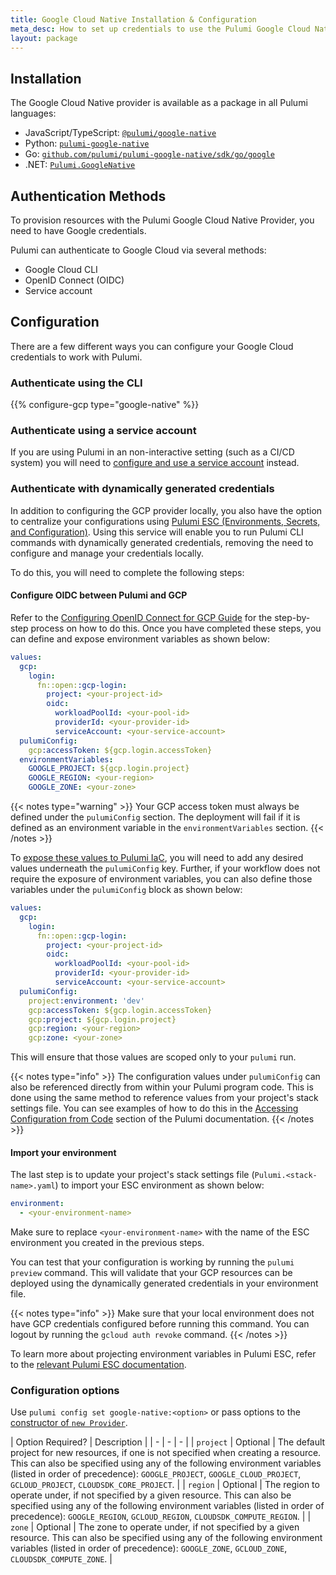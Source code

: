```yaml
---
title: Google Cloud Native Installation & Configuration
meta_desc: How to set up credentials to use the Pulumi Google Cloud Native Provider and choose configuration options to tailor the provider to suit your use case.
layout: package
---
```


## Installation

The Google Cloud Native provider is available as a package in all Pulumi languages:

* JavaScript/TypeScript: [`@pulumi/google-native`](https://www.npmjs.com/package/@pulumi/google-native)
* Python: [`pulumi-google-native`](https://pypi.org/project/pulumi-google-native/)
* Go: [`github.com/pulumi/pulumi-google-native/sdk/go/google`](https://github.com/pulumi/pulumi-google-native)
* .NET: [`Pulumi.GoogleNative`](https://www.nuget.org/packages/Pulumi.GoogleNative)

## Authentication Methods

To provision resources with the Pulumi Google Cloud Native Provider, you need to have Google credentials.

Pulumi can authenticate to Google Cloud via several methods:

- Google Cloud CLI
- OpenID Connect (OIDC)
- Service account

## Configuration

There are a few different ways you can configure your Google Cloud credentials to work with Pulumi.

### Authenticate using the CLI

{{% configure-gcp type="google-native" %}}

### Authenticate using a service account

If you are using Pulumi in an non-interactive setting (such as a CI/CD system) you will need to [configure and use a service account](/registry/packages/google-native/api-docs/iam/v1/serviceaccount/) instead.

### Authenticate with dynamically generated credentials

In addition to configuring the GCP provider locally, you also have the option to centralize your configurations using [Pulumi ESC (Environments, Secrets, and Configuration)](/docs/pulumi-cloud/esc/). Using this service will enable you to run Pulumi CLI commands with dynamically generated credentials, removing the need to configure and manage your credentials locally.

To do this, you will need to complete the following steps:

#### Configure OIDC between Pulumi and GCP

Refer to the [Configuring OpenID Connect for GCP Guide](/docs/pulumi-cloud/oidc/gcp/) for the step-by-step process on how to do this. Once you have completed these steps, you can define and expose environment variables as shown below:

```yaml
values:
  gcp:
    login:
      fn::open::gcp-login:
        project: <your-project-id>
        oidc:
          workloadPoolId: <your-pool-id>
          providerId: <your-provider-id>
          serviceAccount: <your-service-account>
  pulumiConfig:
    gcp:accessToken: ${gcp.login.accessToken}
  environmentVariables:
    GOOGLE_PROJECT: ${gcp.login.project}
    GOOGLE_REGION: <your-region>
    GOOGLE_ZONE: <your-zone>
```

{{< notes type="warning" >}}
Your GCP access token must always be defined under the `pulumiConfig` section. The deployment will fail if it is defined as an environment variable in the `environmentVariables` section.
{{< /notes >}}

To [expose these values to Pulumi IaC](/docs/pulumi-cloud/esc/environments/#using-environments-with-pulumi-iac), you will need to add any desired values underneath the `pulumiConfig` key. Further, if your workflow does not require the exposure of environment variables, you can also define those variables under the `pulumiConfig` block as shown below:

```yaml
values:
  gcp:
    login:
      fn::open::gcp-login:
        project: <your-project-id>
        oidc:
          workloadPoolId: <your-pool-id>
          providerId: <your-provider-id>
          serviceAccount: <your-service-account>
  pulumiConfig:
    project:environment: 'dev'
    gcp:accessToken: ${gcp.login.accessToken}
    gcp:project: ${gcp.login.project}
    gcp:region: <your-region>
    gcp:zone: <your-zone>
```

This will ensure that those values are scoped only to your `pulumi` run.

{{< notes type="info" >}}
The configuration values under `pulumiConfig` can also be referenced directly from within your Pulumi program code. This is done using the same method to reference values from your project's stack settings file. You can see examples of how to do this in the [Accessing Configuration from Code](/docs/concepts/config/#code) section of the Pulumi documentation.
{{< /notes >}}

#### Import your environment

The last step is to update your project's stack settings file (`Pulumi.<stack-name>.yaml`) to import your ESC environment as shown below:

```yaml
environment:
  - <your-environment-name>
```

Make sure to replace `<your-environment-name>` with the name of the ESC environment you created in the previous steps.

You can test that your configuration is working by running the `pulumi preview` command. This will validate that your GCP resources can be deployed using the dynamically generated credentials in your environment file.

{{< notes type="info" >}}
Make sure that your local environment does not have GCP credentials configured before running this command. You can logout by running the `gcloud auth revoke` command.
{{< /notes >}}

To learn more about projecting environment variables in Pulumi ESC, refer to the [relevant Pulumi ESC documentation](/docs/pulumi-cloud/esc/environments/#projecting-environment-variables).

### Configuration options

Use `pulumi config set google-native:<option>` or pass options to the [constructor of `new Provider`](/registry/packages/google-native/api-docs/provider).

| Option  Required? | Description |
| - | - | - |
| `project` | Optional | The default project for new resources, if one is not specified when creating a resource. This can also be specified using any of the following environment variables (listed in order of precedence): `GOOGLE_PROJECT`, `GOOGLE_CLOUD_PROJECT`, `GCLOUD_PROJECT`, `CLOUDSDK_CORE_PROJECT`. |
| `region` | Optional | The region to operate under, if not specified by a given resource. This can also be specified using any of the following environment variables (listed in order of precedence): `GOOGLE_REGION`, `GCLOUD_REGION`, `CLOUDSDK_COMPUTE_REGION`. |
| `zone` | Optional | The zone to operate under, if not specified by a given resource.  This can also be specified using any of the following environment variables (listed in order of precedence): `GOOGLE_ZONE`, `GCLOUD_ZONE`, `CLOUDSDK_COMPUTE_ZONE`. |
